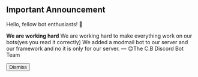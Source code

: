 <h2>Important Announcement</h2>
<h>Hello, fellow bot enthusiasts! 🤖</h>
<p>
<b>We are working hard</b>
We are working hard to make everything work on our bots(yes you read it correctly) We added a modmail bot to our server and our framework and no it is only for our server.
— 😊The C.B Discord Bot Team</p>
<button id="dismiss-btn">Dismiss</button>
<script>
    var endDateString = "2024-06-10"; // Set your end date
</script>
<script src="/js/announcement.js"></script>
